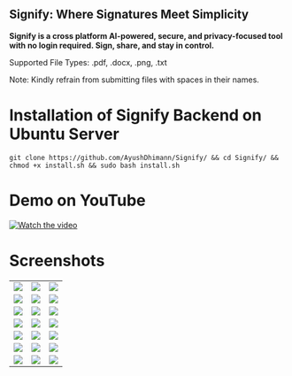 ## Signify: Where Signatures Meet Simplicity

**Signify is a cross platform AI-powered, secure, and privacy-focused tool with no login required. Sign, share, and stay in control.**

Supported File Types: .pdf, .docx, .png, .txt

Note: Kindly refrain from submitting files with spaces in their names.

# Installation of Signify Backend on Ubuntu Server

```
git clone https://github.com/AyushDhimann/Signify/ && cd Signify/ && chmod +x install.sh && sudo bash install.sh
```


# Demo on YouTube

[![Watch the video](https://img.youtube.com/vi/Sh2jXEjD3XY/hqdefault.jpg)](https://www.youtube.com/watch?v=Sh2jXEjD3XY)

# Screenshots

<table>
  <tr>
    <td><img src="https://github.com/AyushDhimann/Signify/assets/95091403/d2943b70-1650-4b8b-a1d8-70079ccca76c" ></td>
    <td><img src="https://github.com/AyushDhimann/Signify/assets/95091403/abb7aee2-148c-4fdd-98b8-5ea677c29a3d" ></td>
    <td><img src="https://github.com/AyushDhimann/Signify/assets/95091403/f5153b10-25bd-48fc-bd8e-c1720ec12012"></td>
  </tr>
  <tr>
    <td><img src="https://github.com/AyushDhimann/Signify/assets/95091403/f1cdd64c-811a-4fb9-9821-b82454c221b2" ></td>
    <td><img src="https://github.com/AyushDhimann/Signify/assets/95091403/521ca2b7-e367-48b0-89d5-ca95749fb5cf" ></td>
    <td><img src="https://github.com/AyushDhimann/Signify/assets/95091403/9102d5d4-162b-4df9-9eca-00046297907c"></td>
  </tr>
  <tr>
    <td><img src="https://github.com/AyushDhimann/Signify/assets/95091403/24fdbb84-afd1-4037-afc8-f044dada8d15" ></td>
    <td><img src="https://github.com/AyushDhimann/Signify/assets/95091403/f0570e58-ad59-4780-9e1b-81cf793ae86b" ></td>
    <td><img src="https://github.com/AyushDhimann/Signify/assets/95091403/ff3eec15-f8fb-4282-9d3b-c92c27d21601"></td>
  </tr>
  <tr>
    <td><img src="https://github.com/AyushDhimann/Signify/assets/95091403/0bc46dac-1767-443f-ba85-8e350034e259" ></td>
    <td><img src="https://github.com/AyushDhimann/Signify/assets/95091403/01a40da1-9178-4ae9-ba85-b8a75d656932" ></td>
    <td><img src="https://github.com/AyushDhimann/Signify/assets/95091403/0e25f45b-9f80-47c0-8640-d7f0d3528d4e"></td>
  </tr>
  <tr>
    <td><img src="https://github.com/AyushDhimann/Signify/assets/95091403/2bfc10ba-f33b-420d-b5c7-b2ea09d37bdb" ></td>
    <td><img src="https://github.com/AyushDhimann/Signify/assets/95091403/9bf5ae33-7b98-4873-ba31-09f98c063396" ></td>
    <td><img src="https://github.com/AyushDhimann/Signify/assets/95091403/f23c669c-0a03-4eed-a1aa-45f4c6a0f71c"></td>
  </tr>
  <tr>
    <td><img src="https://github.com/AyushDhimann/Signify/assets/95091403/a2069542-d2c9-415f-bc9e-d2ee1993e025" ></td>
    <td><img src="https://github.com/AyushDhimann/Signify/assets/95091403/74f25904-dc1f-4ae2-8db3-cc1b03887c6c" ></td>
    <td><img src="https://github.com/AyushDhimann/Signify/assets/95091403/3934c74a-cc82-4d14-8ff8-47b392bb0811"></td>
  </tr>
  <tr>
    <td><img src="https://github.com/AyushDhimann/Signify/assets/95091403/cf8150d6-a9d1-4f32-a070-7190ab64b84d" ></td>
    <td><img src="https://github.com/AyushDhimann/Signify/assets/95091403/022a5982-865a-4d7a-8f3c-1c09aab214ba" ></td>
    <td><img src="https://github.com/AyushDhimann/Signify/assets/95091403/f93162d6-a6d7-444d-8a7f-dad6368165d9"></td>
  </tr>
</table>
